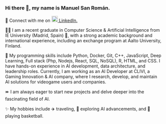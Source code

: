 ### Hi there 👋, my name is Manuel San Román.

<p> 📲 Connect with me on  
  <a href="https://www.linkedin.com/in/manuelsanromangarcia/" rel="nofollow noreferrer">
    <img src="https://upload.wikimedia.org/wikipedia/commons/c/ca/LinkedIn_logo_initials.png" alt="linkedin" width="20" height="20"> LinkedIn.
  </a> 
</p>


👨‍💻 I am a recent graduate in Computer Science & Artificial Intelligence from IE University (Madrid, Spain) 🚩, with a strong academic background and international experience, including an exchange program at Aalto University, Finland.

🔧 My programming skills include Python, Docker, Git, C++, JavaScript, Deep Learning, Full stack (Php, Nodejs, React, SQL, NoSQL), R, HTML, and CSS. I have hands-on experience in AI development, data architecture, and leadership roles. Currently, I am working as an AI Developer at CLIVI, a Gaming Innovation & AI company, where I research, develop, and maintain AI solutions for videogame users and companies.

⏩ I am always eager to start new projects and delve deeper into the fascinating field of AI.

✨ My hobbies include ✈️ traveling, 🦾 exploring AI advancements, and 🏀 playing basketball.
